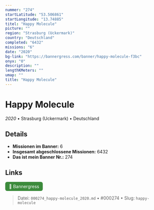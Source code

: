 ```yaml
---
nummer: "274"
startLatitude: "53.506861"
startLongitude: "13.74885"
titel: "Happy Molecule"
picture: ""
region: "Strasburg (Uckermark)"
country: "Deutschland"
completed: "6432"
missions: "6"
date: "2020"
bg-link: "https://bannergress.com/banner/happy-molecule-f3bc"
onyx: "0"
description: ""
lengthKMeters: ""
umap: ""
title: "Happy Molecule"
---
```

# Happy Molecule

*2020* • Strasburg (Uckermark) • Deutschland



## Details

- **Missionen im Banner:** 6
- **Insgesamt abgeschlossene Missionen:** 6432
- **Das ist mein Banner Nr.:** 274



## Links
<div style="margin-top: 0.5em;">
<a href="https://bannergress.com/banner/happy-molecule-f3bc" target="_blank" style="display:inline-block;margin-right:8px;padding:6px 12px;background-color:#3c8b3c;color:white;text-decoration:none;border-radius:6px;">🔗 Bannergress</a>

</div>


> Datei: `000274_happy-molecule_2020.md` • #000274 • Slug: `happy-molecule`
